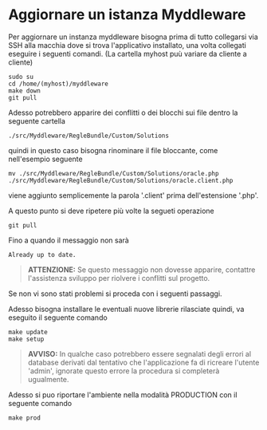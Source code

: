 # Aggiornare un istanza Myddleware

Per aggiornare un instanza myddleware bisogna prima di tutto collegarsi 
via SSH alla macchia dove si trova l'applicativo installato, una volta collegati
eseguire i seguenti comandi. (La cartella myhost puù variare da cliente a cliente)

```
sudo su
cd /home/(myhost)/myddleware
make down
git pull
```

Adesso potrebbero apparire dei conflitti o dei blocchi sui file dentro la seguente cartella

```
./src/Myddleware/RegleBundle/Custom/Solutions
```

quindi in questo caso bisogna rinominare il file bloccante, come nell'esempio seguente

```
mv ./src/Myddleware/RegleBundle/Custom/Solutions/oracle.php ./src/Myddleware/RegleBundle/Custom/Solutions/oracle.client.php  
```

viene aggiunto semplicemente la parola '.client' prima dell'estensione '.php'.

A questo punto si deve ripetere più volte la segueti operazione

```
git pull
```

Fino a quando il messaggio non sarà

```
Already up to date.
```

> **ATTENZIONE:** Se questo messaggio non dovesse apparire, contattre l'assistenza sviluppo per riolvere i conflitti sul progetto.

Se non vi sono stati problemi si proceda con i seguenti passaggi.

Adesso bisogna installare le eventuali nuove librerie rilasciate quindi, va eseguito il seguente comando

```
make update
make setup
```

> **AVVISO:** In qualche caso potrebbero essere segnalati degli errori al database derivati dal tentativo
> che l'applicazione fa di ricreare l'utente 'admin', ignorate questo errore la procedura si completerà ugualmente.

Adesso si puo riportare l'ambiente nella modalità PRODUCTION con il seguente comando

```
make prod
``` 
